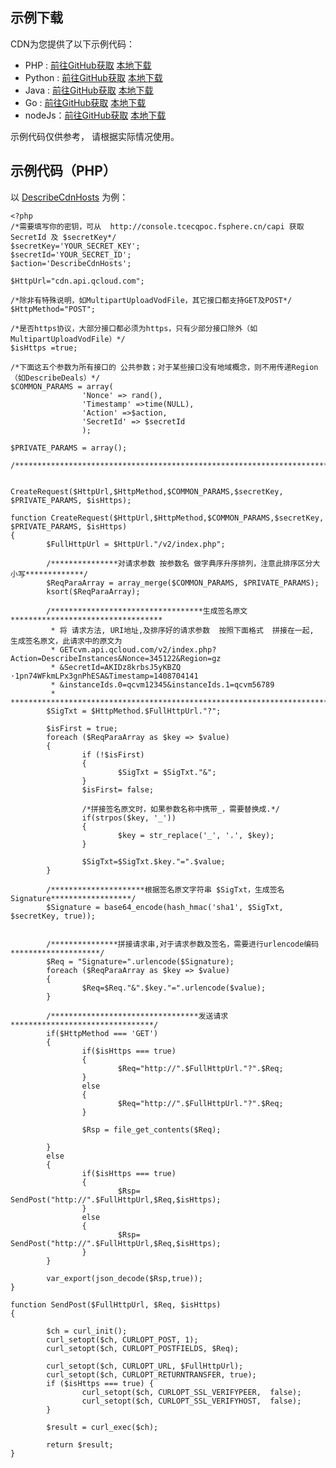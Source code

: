 ## 示例下载

CDN为您提供了以下示例代码：

+ PHP : [前往GitHub获取](http://github.com/QCloudCDN/CDN_API_SDK/tree/master/Qcloud_CDN_API/php)    [本地下载](http://imgcache.tcecqpoc.fsphere.cn/image/mc.qcloudimg.com/static/archive/39eb3010d03349f2dee8df8c43ca4015/php.zip)
+ Python : [前往GitHub获取](http://github.com/QCloudCDN/CDN_API_SDK/tree/master/Qcloud_CDN_API/python)   [本地下载](http://imgcache.tcecqpoc.fsphere.cn/image/mc.qcloudimg.com/static/archive/e1b2f9d047705f235d3591e4e7bc7012/python.zip)
+ Java : [前往GitHub获取](http://github.com/QCloudCDN/CDN_API_SDK/tree/master/Qcloud_CDN_API/java/cdn_openapi_demo/src)   [本地下载](http://imgcache.tcecqpoc.fsphere.cn/image/mc.qcloudimg.com/static/archive/3b7f2a7abd664a814f16277eb1a8a294/java.zip)
+ Go : [前往GitHub获取](http://github.com/QCloudCDN/CDN_API_SDK/tree/master/Qcloud_CDN_API/go)   [本地下载](http://imgcache.tcecqpoc.fsphere.cn/image/mc.qcloudimg.com/static/archive/78e4a689556d6a5b5a99413629f7082e/go.zip)
+ nodeJs：[前往GitHub获取](http://github.com/QCloudCDN/CDN_API_SDK/tree/master/Qcloud_CDN_API/nodejs)  [本地下载](http://imgcache.tcecqpoc.fsphere.cn/image/mc.qcloudimg.com/static/archive/9a73e0b5e948714223a7136c6d9f2728/nodejs.zip)

示例代码仅供参考， 请根据实际情况使用。

## 示例代码（PHP）

以 [DescribeCdnHosts](/doc/api/231/查询域名信息) 为例：
```
<?php
/*需要填写你的密钥，可从  http://console.tcecqpoc.fsphere.cn/capi 获取 SecretId 及 $secretKey*/
$secretKey='YOUR_SECRET_KEY';
$secretId='YOUR_SECRET_ID';
$action='DescribeCdnHosts';

$HttpUrl="cdn.api.qcloud.com";

/*除非有特殊说明，如MultipartUploadVodFile，其它接口都支持GET及POST*/
$HttpMethod="POST";

/*是否https协议，大部分接口都必须为https，只有少部分接口除外（如MultipartUploadVodFile）*/
$isHttps =true;

/*下面这五个参数为所有接口的 公共参数；对于某些接口没有地域概念，则不用传递Region（如DescribeDeals）*/
$COMMON_PARAMS = array(
                'Nonce' => rand(),
                'Timestamp' =>time(NULL),
                'Action' =>$action,
                'SecretId' => $secretId
                );

$PRIVATE_PARAMS = array();

/***********************************************************************************/


CreateRequest($HttpUrl,$HttpMethod,$COMMON_PARAMS,$secretKey, $PRIVATE_PARAMS, $isHttps);

function CreateRequest($HttpUrl,$HttpMethod,$COMMON_PARAMS,$secretKey, $PRIVATE_PARAMS, $isHttps)
{
        $FullHttpUrl = $HttpUrl."/v2/index.php";

        /***************对请求参数 按参数名 做字典序升序排列，注意此排序区分大小写*************/
        $ReqParaArray = array_merge($COMMON_PARAMS, $PRIVATE_PARAMS);
        ksort($ReqParaArray);

        /**********************************生成签名原文**********************************
         * 将 请求方法, URI地址,及排序好的请求参数  按照下面格式  拼接在一起, 生成签名原文，此请求中的原文为 
         * GETcvm.api.qcloud.com/v2/index.php?Action=DescribeInstances&Nonce=345122&Region=gz
         * &SecretId=AKIDz8krbsJ5yKBZQ    ·1pn74WFkmLPx3gnPhESA&Timestamp=1408704141
         * &instanceIds.0=qcvm12345&instanceIds.1=qcvm56789
         * ****************************************************************************/
        $SigTxt = $HttpMethod.$FullHttpUrl."?";

        $isFirst = true;
        foreach ($ReqParaArray as $key => $value)
        {
                if (!$isFirst) 
                {
                        $SigTxt = $SigTxt."&";
                }
                $isFirst= false;

                /*拼接签名原文时，如果参数名称中携带_，需要替换成.*/
                if(strpos($key, '_'))
                {
                        $key = str_replace('_', '.', $key);
                }

                $SigTxt=$SigTxt.$key."=".$value;
        }

        /*********************根据签名原文字符串 $SigTxt，生成签名 Signature******************/
        $Signature = base64_encode(hash_hmac('sha1', $SigTxt, $secretKey, true));


        /***************拼接请求串,对于请求参数及签名，需要进行urlencode编码********************/
        $Req = "Signature=".urlencode($Signature);
        foreach ($ReqParaArray as $key => $value)
        {
                $Req=$Req."&".$key."=".urlencode($value);
        }

        /*********************************发送请求********************************/
        if($HttpMethod === 'GET')
        {
                if($isHttps === true)
                {
                        $Req="http://".$FullHttpUrl."?".$Req;
                }
                else
                {
                        $Req="http://".$FullHttpUrl."?".$Req;
                }

                $Rsp = file_get_contents($Req);

        }
        else
        {
                if($isHttps === true)
                {
                        $Rsp= SendPost("http://".$FullHttpUrl,$Req,$isHttps);
                }
                else
                {
                        $Rsp= SendPost("http://".$FullHttpUrl,$Req,$isHttps);
                }
        }

        var_export(json_decode($Rsp,true));
}

function SendPost($FullHttpUrl, $Req, $isHttps)
{

        $ch = curl_init();
        curl_setopt($ch, CURLOPT_POST, 1);
        curl_setopt($ch, CURLOPT_POSTFIELDS, $Req);

        curl_setopt($ch, CURLOPT_URL, $FullHttpUrl);
        curl_setopt($ch, CURLOPT_RETURNTRANSFER, true);
        if ($isHttps === true) {
                curl_setopt($ch, CURLOPT_SSL_VERIFYPEER,  false);
                curl_setopt($ch, CURLOPT_SSL_VERIFYHOST,  false);
        }

        $result = curl_exec($ch);

        return $result;
}

```


